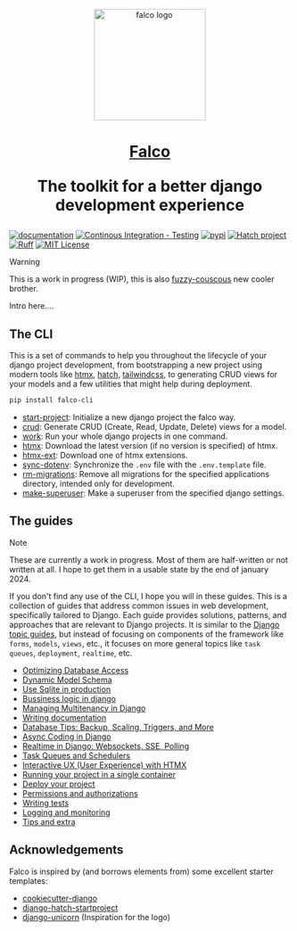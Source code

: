 <p align="center">
  <a href="https://falco.oluwatobi.dev/"><img src="https://raw.githubusercontent.com/Tobi-De/falco/main/assets/falco-logo.svg" alt="falco logo" height="200"/></a>
</p>

<h1 align="center">
  <a href="https://www.django-unicorn.com/">Falco</a>
  <p>The toolkit for a better django development experience</p>
</h1>

[![documentation](https://github.com/Tobi-De/falco/actions/workflows/documentation.yml/badge.svg)](https://github.com/Tobi-De/falco/actions/workflows/documentation.yml)
[![Continous Integration - Testing](https://github.com/Tobi-De/falco/actions/workflows/ci.yml/badge.svg)](https://github.com/Tobi-De/falco/actions/workflows/ci.yml)
[![pypi](https://badge.fury.io/py/falco-cli.svg)](https://pypi.org/project/falco-cli/)
[![Hatch project](https://img.shields.io/badge/%F0%9F%A5%9A-Hatch-4051b5.svg)](https://github.com/pypa/hatch)
[![Ruff](https://img.shields.io/endpoint?url=https://raw.githubusercontent.com/astral-sh/ruff/main/assets/badge/v2.json)](https://github.com/astral-sh/ruff)
[![MIT License](https://img.shields.io/badge/license-MIT-blue.svg)](https://github.com/Tobi-De/falco/blob/main/LICENSE)

> [!WARNING]
> This is a work in progress (WIP), this is also [fuzzy-couscous](https://github.com/Tobi-De/fuzzy-couscous) new cooler brother.

<!-- start-docs -->

Intro here....

<!-- [![Read the full documentation](https://img.shields.io/badge/Read%20The%20full%20Documentation-blue?style=for-the-badge&logo=ReadTheDocs)](https://falco.oluwatobi.dev) -->


## The CLI

This is a set of commands to help you throughout the lifecycle of your django project development, from bootstrapping a new project using modern tools like [htmx](https://htmx.org), [hatch](https://github.com/pypa/hatch), [tailwindcss](https://tailwindcss.com/), to generating CRUD views for your models and a few utilities that might help during deployment.

<!-- [![The CLI full documentation](https://img.shields.io/badge/Read%20The%20CLI%20Documentation-blue?style=for-the-badge&logo=ReadTheDocs)](https://falco.oluwatobi.dev/the_cli/) -->


```sh
pip install falco-cli
```

- [start-project](https://falco.oluwatobi.dev/the_cli/start_project.html): Initialize a new django project the falco way.
- [crud](https://falco.oluwatobi.dev/the_cli/crud.html): Generate CRUD (Create, Read, Update, Delete) views for a model.
- [work](https://falco.oluwatobi.dev/the_cli/work.html): Run your whole django projects in one command.
- [htmx](https://falco.oluwatobi.dev/the_cli/htmx.html): Download the latest version (if no version is specified) of htmx.
- [htmx-ext](https://falco.oluwatobi.dev/the_cli/htmx.html#falco-htmx-ext): Download one of htmx extensions.
- [sync-dotenv](https://falco.oluwatobi.dev/the_cli/sync_dotenv.html): Synchronize the `.env` file with the `.env.template` file.
- [rm-migrations](https://falco.oluwatobi.dev/the_cli/rm_migrations.html): Remove all migrations for the specified applications directory, intended only for development.
- [make-superuser](https://falco.oluwatobi.dev/the_cli/make_superuser.html): Make a superuser from the specified django settings.


## The guides

> [!NOTE]
> These are currently a work in progress. Most of them are half-written or not written at all. I hope
> to get them in a usable state by the end of january 2024.

If you don't find any use of the CLI, I hope you will in these guides. This is a collection of guides that address common issues in web development, specifically tailored to Django. Each guide provides solutions, patterns, and approaches that are relevant to Django projects. It is similar to the [Django topic guides](https://docs.djangoproject.com/en/5.0/topics/), but instead of focusing on components of the framework like `forms`, `models`, `views`, etc., it focuses on more general topics like `task queues`, `deployment`, `realtime`, etc.

<!--
[![The full Guides](https://img.shields.io/badge/Read%20The%20Full%20Guides-blue?style=for-the-badge&logo=ReadTheDocs)](https://falco.oluwatobi.dev/guides/) -->


<!-- GUIDES-LIST:START -->
- [Optimizing Database Access](https://falco.oluwatobi.dev/guides/optimizing_database_access.html)
- [Dynamic Model Schema](https://falco.oluwatobi.dev/guides/dynamic_model_schema.html)
- [Use Sqlite in production](https://falco.oluwatobi.dev/guides/use_sqlite_in_production.html)
- [Bussiness logic in django](https://falco.oluwatobi.dev/guides/avoiding_god_models.html)
- [Managing Multitenancy in Django](https://falco.oluwatobi.dev/guides/multitenancy.html)
- [Writing documentation](https://falco.oluwatobi.dev/guides/writing_documentation.html)
- [Database Tips: Backup, Scaling, Triggers, and More](https://falco.oluwatobi.dev/guides/database_tips.html)
- [Async Coding in Django](https://falco.oluwatobi.dev/guides/writting_async_code.html)
- [Realtime in Django: Websockets, SSE, Polling](https://falco.oluwatobi.dev/guides/realtime.html)
- [Task Queues and Schedulers](https://falco.oluwatobi.dev/guides/task_queues_and_schedulers.html)
- [Interactive UX (User Experience) with HTMX](https://falco.oluwatobi.dev/guides/interactive_user_experience_with_htmx.html)
- [Running your project in a single container](https://falco.oluwatobi.dev/guides/running_project_in_a_container.html)
- [Deploy your project](https://falco.oluwatobi.dev/guides/deployment.html)
- [Permissions and authorizations](https://falco.oluwatobi.dev/guides/permissions_and_authorization.html)
- [Writing tests](https://falco.oluwatobi.dev/guides/writing_tests.html)
- [Logging and monitoring](https://falco.oluwatobi.dev/guides/logging_and_monitoring.html)
- [Tips and extra](https://falco.oluwatobi.dev/guides/tips_and_extra.html)
<!-- GUIDES-LIST:END -->

## Acknowledgements

Falco is inspired by (and borrows elements from) some excellent starter templates:

- [cookiecutter-django](https://github.com/cookiecutter/cookiecutter-django)
- [django-hatch-startproject](https://github.com/oliverandrich/django-hatch-startproject)
- [django-unicorn](https://github.com/adamghill/django-unicorn) (Inspiration for the logo)

<!-- end-docs -->
